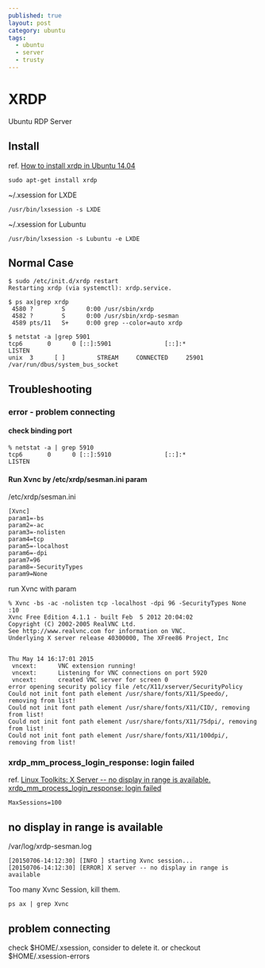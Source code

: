 ```yaml
---
published: true
layout: post
category: ubuntu
tags:
  - ubuntu
  - server
  - trusty
---
```




# XRDP

Ubuntu RDP Server

## Install
ref. [How to install xrdp in Ubuntu 14.04](http://c-nergy.be/blog/?p=5305)

    sudo apt-get install xrdp

~/.xsession for LXDE

    /usr/bin/lxsession -s LXDE

~/.xsession for Lubuntu

    /usr/bin/lxsession -s Lubuntu -e LXDE

## Normal Case

    $ sudo /etc/init.d/xrdp restart
    Restarting xrdp (via systemctl): xrdp.service.
    
    $ ps ax|grep xrdp
     4580 ?        S      0:00 /usr/sbin/xrdp
     4582 ?        S      0:00 /usr/sbin/xrdp-sesman
     4589 pts/11   S+     0:00 grep --color=auto xrdp

    $ netstat -a |grep 5901
    tcp6       0      0 [::]:5901               [::]:*                  LISTEN     
    unix  3      [ ]         STREAM     CONNECTED     25901    /var/run/dbus/system_bus_socket

## Troubleshooting

### error - problem connecting

#### check binding port

    % netstat -a | grep 5910
    tcp6       0      0 [::]:5910               [::]:*                  LISTEN

#### Run Xvnc by /etc/xrdp/sesman.ini param

/etc/xrdp/sesman.ini

    [Xvnc]
    param1=-bs
    param2=-ac
    param3=-nolisten
    param4=tcp
    param5=-localhost
    param6=-dpi
    param7=96
    param8=-SecurityTypes
    param9=None

run Xvnc with param

    % Xvnc -bs -ac -nolisten tcp -localhost -dpi 96 -SecurityTypes None :10
    Xvnc Free Edition 4.1.1 - built Feb  5 2012 20:04:02
    Copyright (C) 2002-2005 RealVNC Ltd.
    See http://www.realvnc.com for information on VNC.
    Underlying X server release 40300000, The XFree86 Project, Inc
    
    
    Thu May 14 16:17:01 2015
     vncext:      VNC extension running!
     vncext:      Listening for VNC connections on port 5920
     vncext:      created VNC server for screen 0
    error opening security policy file /etc/X11/xserver/SecurityPolicy
    Could not init font path element /usr/share/fonts/X11/Speedo/, removing from list!
    Could not init font path element /usr/share/fonts/X11/CID/, removing from list!
    Could not init font path element /usr/share/fonts/X11/75dpi/, removing from list!
    Could not init font path element /usr/share/fonts/X11/100dpi/, removing from list!

### xrdp_mm_process_login_response: login failed

ref. [Linux Toolkits: X Server -- no display in range is available. xrdp_mm_process_login_response: login failed](http://linuxtoolkit.blogspot.tw/2013/09/x-server-no-display-in-range-is.html)

    MaxSessions=100

## no display in range is available

/var/log/xrdp-sesman.log

    [20150706-14:12:30] [INFO ] starting Xvnc session...
    [20150706-14:12:30] [ERROR] X server -- no display in range is available

Too many Xvnc Session, kill them.

    ps ax | grep Xvnc

## problem connecting

check $HOME/.xsession, consider to delete it. or checkout $HOME/.xsession-errors
